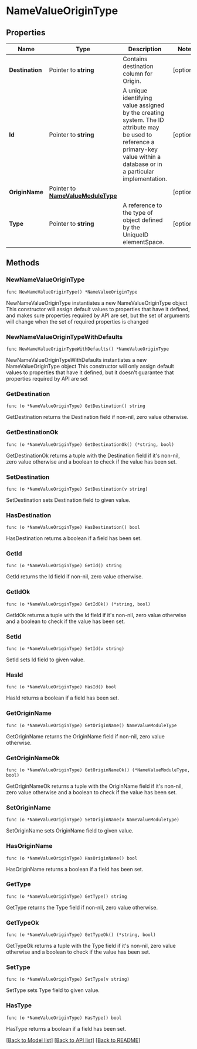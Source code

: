 # NameValueOriginType

## Properties

Name | Type | Description | Notes
------------ | ------------- | ------------- | -------------
**Destination** | Pointer to **string** | Contains destination column for Origin. | [optional] 
**Id** | Pointer to **string** | A unique identifying value assigned by the creating system. The ID attribute may be used to reference a primary-key value within a database or in a particular implementation. | [optional] 
**OriginName** | Pointer to [**NameValueModuleType**](NameValueModuleType.md) |  | [optional] 
**Type** | Pointer to **string** | A reference to the type of object defined by the UniqueID elementSpace. | [optional] 

## Methods

### NewNameValueOriginType

`func NewNameValueOriginType() *NameValueOriginType`

NewNameValueOriginType instantiates a new NameValueOriginType object
This constructor will assign default values to properties that have it defined,
and makes sure properties required by API are set, but the set of arguments
will change when the set of required properties is changed

### NewNameValueOriginTypeWithDefaults

`func NewNameValueOriginTypeWithDefaults() *NameValueOriginType`

NewNameValueOriginTypeWithDefaults instantiates a new NameValueOriginType object
This constructor will only assign default values to properties that have it defined,
but it doesn't guarantee that properties required by API are set

### GetDestination

`func (o *NameValueOriginType) GetDestination() string`

GetDestination returns the Destination field if non-nil, zero value otherwise.

### GetDestinationOk

`func (o *NameValueOriginType) GetDestinationOk() (*string, bool)`

GetDestinationOk returns a tuple with the Destination field if it's non-nil, zero value otherwise
and a boolean to check if the value has been set.

### SetDestination

`func (o *NameValueOriginType) SetDestination(v string)`

SetDestination sets Destination field to given value.

### HasDestination

`func (o *NameValueOriginType) HasDestination() bool`

HasDestination returns a boolean if a field has been set.

### GetId

`func (o *NameValueOriginType) GetId() string`

GetId returns the Id field if non-nil, zero value otherwise.

### GetIdOk

`func (o *NameValueOriginType) GetIdOk() (*string, bool)`

GetIdOk returns a tuple with the Id field if it's non-nil, zero value otherwise
and a boolean to check if the value has been set.

### SetId

`func (o *NameValueOriginType) SetId(v string)`

SetId sets Id field to given value.

### HasId

`func (o *NameValueOriginType) HasId() bool`

HasId returns a boolean if a field has been set.

### GetOriginName

`func (o *NameValueOriginType) GetOriginName() NameValueModuleType`

GetOriginName returns the OriginName field if non-nil, zero value otherwise.

### GetOriginNameOk

`func (o *NameValueOriginType) GetOriginNameOk() (*NameValueModuleType, bool)`

GetOriginNameOk returns a tuple with the OriginName field if it's non-nil, zero value otherwise
and a boolean to check if the value has been set.

### SetOriginName

`func (o *NameValueOriginType) SetOriginName(v NameValueModuleType)`

SetOriginName sets OriginName field to given value.

### HasOriginName

`func (o *NameValueOriginType) HasOriginName() bool`

HasOriginName returns a boolean if a field has been set.

### GetType

`func (o *NameValueOriginType) GetType() string`

GetType returns the Type field if non-nil, zero value otherwise.

### GetTypeOk

`func (o *NameValueOriginType) GetTypeOk() (*string, bool)`

GetTypeOk returns a tuple with the Type field if it's non-nil, zero value otherwise
and a boolean to check if the value has been set.

### SetType

`func (o *NameValueOriginType) SetType(v string)`

SetType sets Type field to given value.

### HasType

`func (o *NameValueOriginType) HasType() bool`

HasType returns a boolean if a field has been set.


[[Back to Model list]](../README.md#documentation-for-models) [[Back to API list]](../README.md#documentation-for-api-endpoints) [[Back to README]](../README.md)


